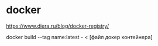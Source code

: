# docker

https://www.diera.ru/blog/docker-registry/

docker build --tag name:latest - < [файл докер контейнера]
